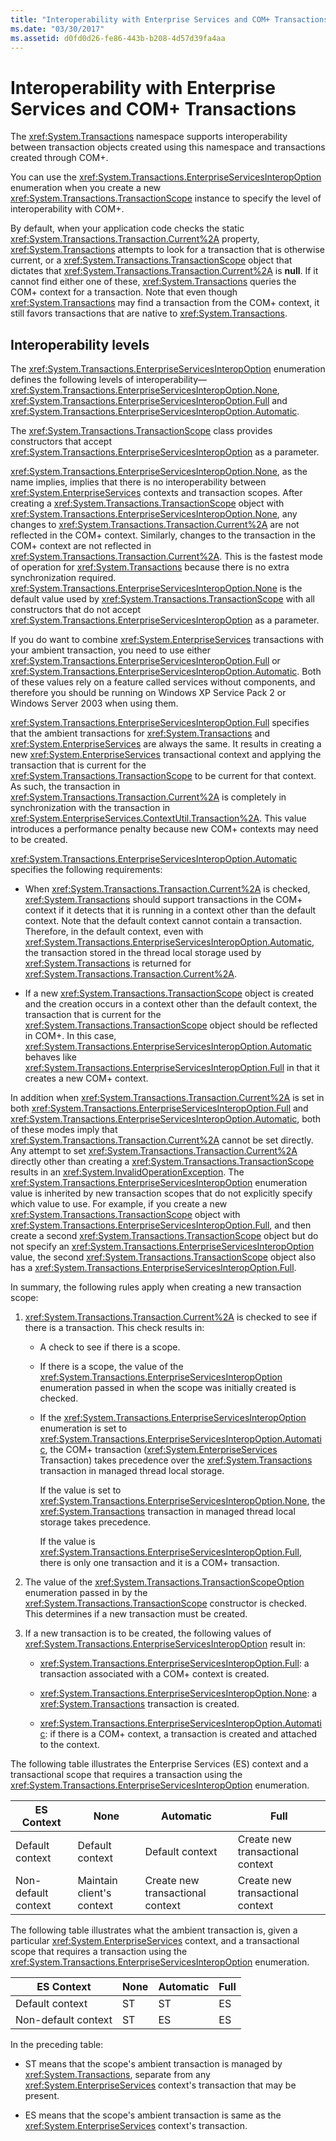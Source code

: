 ```yaml
---
title: "Interoperability with Enterprise Services and COM+ Transactions"
ms.date: "03/30/2017"
ms.assetid: d0fd0d26-fe86-443b-b208-4d57d39fa4aa
---
```

# Interoperability with Enterprise Services and COM+ Transactions
The <xref:System.Transactions> namespace supports interoperability between transaction objects created using this namespace and transactions created through COM+.  
  
 You can use the <xref:System.Transactions.EnterpriseServicesInteropOption> enumeration when you create a new <xref:System.Transactions.TransactionScope> instance to specify the level of interoperability with COM+.  
  
 By default, when your application code checks the static <xref:System.Transactions.Transaction.Current%2A> property, <xref:System.Transactions> attempts to look for a transaction that is otherwise current, or a <xref:System.Transactions.TransactionScope> object that dictates that <xref:System.Transactions.Transaction.Current%2A> is **null**. If it cannot find either one of these, <xref:System.Transactions> queries the COM+ context for a transaction. Note that even though <xref:System.Transactions> may find a transaction from the COM+ context, it still favors transactions that are native to <xref:System.Transactions>.  
  
## Interoperability levels  
 The <xref:System.Transactions.EnterpriseServicesInteropOption> enumeration defines the following levels of interoperability—<xref:System.Transactions.EnterpriseServicesInteropOption.None>, <xref:System.Transactions.EnterpriseServicesInteropOption.Full> and <xref:System.Transactions.EnterpriseServicesInteropOption.Automatic>.  
  
 The <xref:System.Transactions.TransactionScope> class provides constructors that accept <xref:System.Transactions.EnterpriseServicesInteropOption> as a parameter.  
  
 <xref:System.Transactions.EnterpriseServicesInteropOption.None>, as the name implies, implies that there is no interoperability between <xref:System.EnterpriseServices> contexts and transaction scopes. After creating a <xref:System.Transactions.TransactionScope> object with <xref:System.Transactions.EnterpriseServicesInteropOption.None>, any changes to <xref:System.Transactions.Transaction.Current%2A> are not reflected in the COM+ context. Similarly, changes to the transaction in the COM+ context are not reflected in <xref:System.Transactions.Transaction.Current%2A>. This is the fastest mode of operation for <xref:System.Transactions> because there is no extra synchronization required. <xref:System.Transactions.EnterpriseServicesInteropOption.None> is the default value used by <xref:System.Transactions.TransactionScope> with all constructors that do not accept <xref:System.Transactions.EnterpriseServicesInteropOption> as a parameter.  
  
 If you do want to combine <xref:System.EnterpriseServices> transactions with your ambient transaction, you need to use either <xref:System.Transactions.EnterpriseServicesInteropOption.Full> or <xref:System.Transactions.EnterpriseServicesInteropOption.Automatic>. Both of these values rely on a feature called services without components, and therefore you should be running on Windows XP Service Pack 2 or Windows Server 2003 when using them.  
  
 <xref:System.Transactions.EnterpriseServicesInteropOption.Full> specifies that the ambient transactions for <xref:System.Transactions> and <xref:System.EnterpriseServices> are always the same. It results in creating a new <xref:System.EnterpriseServices> transactional context and applying the transaction that is current for the <xref:System.Transactions.TransactionScope> to be current for that context. As such, the transaction in <xref:System.Transactions.Transaction.Current%2A> is completely in synchronization with the transaction in <xref:System.EnterpriseServices.ContextUtil.Transaction%2A>. This value introduces a performance penalty because new COM+ contexts may need to be created.  
  
 <xref:System.Transactions.EnterpriseServicesInteropOption.Automatic> specifies the following requirements:  
  
-   When <xref:System.Transactions.Transaction.Current%2A> is checked, <xref:System.Transactions> should support transactions in the COM+ context if it detects that it is running in a context other than the default context. Note that the default context cannot contain a transaction. Therefore, in the default context, even with <xref:System.Transactions.EnterpriseServicesInteropOption.Automatic>, the transaction stored in the thread local storage used by <xref:System.Transactions> is returned for <xref:System.Transactions.Transaction.Current%2A>.  
  
-   If a new <xref:System.Transactions.TransactionScope> object is created and the creation occurs in a context other than the default context, the transaction that is current for the <xref:System.Transactions.TransactionScope> object should be reflected in COM+. In this case, <xref:System.Transactions.EnterpriseServicesInteropOption.Automatic> behaves like <xref:System.Transactions.EnterpriseServicesInteropOption.Full> in that it creates a new COM+ context.  
  
 In addition when <xref:System.Transactions.Transaction.Current%2A> is set in both <xref:System.Transactions.EnterpriseServicesInteropOption.Full> and <xref:System.Transactions.EnterpriseServicesInteropOption.Automatic>, both of these modes imply that <xref:System.Transactions.Transaction.Current%2A> cannot be set directly.  Any attempt to set <xref:System.Transactions.Transaction.Current%2A> directly other than creating a <xref:System.Transactions.TransactionScope> results in an <xref:System.InvalidOperationException>. The <xref:System.Transactions.EnterpriseServicesInteropOption> enumeration value is inherited by new transaction scopes that do not explicitly specify which value to use. For example, if you create a new <xref:System.Transactions.TransactionScope> object with <xref:System.Transactions.EnterpriseServicesInteropOption.Full>, and then create a second <xref:System.Transactions.TransactionScope> object but do not specify an <xref:System.Transactions.EnterpriseServicesInteropOption> value, the second <xref:System.Transactions.TransactionScope> object also has a <xref:System.Transactions.EnterpriseServicesInteropOption.Full>.  
  
 In summary, the following rules apply when creating a new transaction scope:  
  
1.  <xref:System.Transactions.Transaction.Current%2A> is checked to see if there is a transaction. This check results in:  
  
    -   A check to see if there is a scope.  
  
    -   If there is a scope, the value of the <xref:System.Transactions.EnterpriseServicesInteropOption> enumeration passed in when the scope was initially created is checked.  
  
    -   If the <xref:System.Transactions.EnterpriseServicesInteropOption> enumeration is set to <xref:System.Transactions.EnterpriseServicesInteropOption.Automatic>, the COM+ transaction (<xref:System.EnterpriseServices> Transaction) takes precedence over the <xref:System.Transactions> transaction in managed thread local storage.  
  
         If the value is set to <xref:System.Transactions.EnterpriseServicesInteropOption.None>, the <xref:System.Transactions> transaction in managed thread local storage takes precedence.  
  
         If the value is <xref:System.Transactions.EnterpriseServicesInteropOption.Full>, there is only one transaction and it is a COM+ transaction.  
  
2.  The value of the <xref:System.Transactions.TransactionScopeOption> enumeration passed in by the <xref:System.Transactions.TransactionScope> constructor is checked. This determines if a new transaction must be created.  
  
3.  If a new transaction is to be created, the following values of <xref:System.Transactions.EnterpriseServicesInteropOption> result in:  
  
    -   <xref:System.Transactions.EnterpriseServicesInteropOption.Full>:  a transaction associated with a COM+ context is created.  
  
    -   <xref:System.Transactions.EnterpriseServicesInteropOption.None>: a <xref:System.Transactions> transaction is created.  
  
    -   <xref:System.Transactions.EnterpriseServicesInteropOption.Automatic>: if there is a COM+ context, a transaction is created and attached to the context.  
  
 The following table illustrates the Enterprise Services (ES) context and a transactional scope that requires a transaction using the <xref:System.Transactions.EnterpriseServicesInteropOption> enumeration.  
  
|ES Context|None|Automatic|Full|  
|----------------|----------|---------------|----------|  
|Default context|Default context|Default context|Create new <br />transactional context|  
|Non-default context|Maintain client's context|Create new transactional context|Create new transactional context|  
  
 The following table illustrates what the ambient transaction is, given a particular <xref:System.EnterpriseServices> context, and a transactional scope that requires a transaction using the <xref:System.Transactions.EnterpriseServicesInteropOption> enumeration.  
  
|ES Context|None|Automatic|Full|  
|----------------|----------|---------------|----------|  
|Default context|ST|ST|ES|  
|Non-default context|ST|ES|ES|  
  
 In the preceding table:  
  
-   ST means that the scope's ambient transaction is managed by <xref:System.Transactions>, separate from any <xref:System.EnterpriseServices> context's transaction that may be present.  
  
-   ES means that the scope's ambient transaction is same as the <xref:System.EnterpriseServices> context's transaction.
